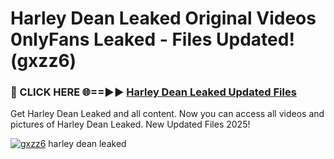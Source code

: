 # Harley Dean Leaked Original Videos 0nlyFans Leaked - Files Updated! (gxzz6)

<h3>🔴 CLICK HERE 🌐==►► <a href="https://tinyurl.com/4seja8ks" rel="nofollow">Harley Dean Leaked Updated Files</a></h3>

Get Harley Dean Leaked and all content. Now you can access all videos and pictures of Harley Dean Leaked. New Updated Files 2025!

[![gxzz6](https://i.imgur.com/EWjZXRe.gif)](https://tinyurl.com/4seja8ks)
harley dean leaked